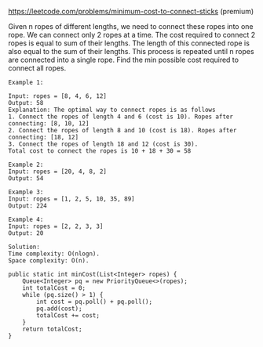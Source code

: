 https://leetcode.com/problems/minimum-cost-to-connect-sticks (premium)

Given n ropes of different lengths, we need to connect these ropes into one rope. 
We can connect only 2 ropes at a time. The cost required to connect 2 ropes is equal to sum of their lengths. 
The length of this connected rope is also equal to the sum of their lengths. 
This process is repeated until n ropes are connected into a single rope. 
Find the min possible cost required to connect all ropes.

```angular2
Example 1:

Input: ropes = [8, 4, 6, 12]
Output: 58
Explanation: The optimal way to connect ropes is as follows
1. Connect the ropes of length 4 and 6 (cost is 10). Ropes after connecting: [8, 10, 12]
2. Connect the ropes of length 8 and 10 (cost is 18). Ropes after connecting: [18, 12]
3. Connect the ropes of length 18 and 12 (cost is 30).
Total cost to connect the ropes is 10 + 18 + 30 = 58
```

```angular2
Example 2:
Input: ropes = [20, 4, 8, 2]
Output: 54

Example 3:
Input: ropes = [1, 2, 5, 10, 35, 89]
Output: 224

Example 4:
Input: ropes = [2, 2, 3, 3]
Output: 20

Solution:
Time complexity: O(nlogn).
Space complexity: O(n).

public static int minCost(List<Integer> ropes) {
    Queue<Integer> pq = new PriorityQueue<>(ropes);
    int totalCost = 0;
    while (pq.size() > 1) {
        int cost = pq.poll() + pq.poll();
        pq.add(cost);
        totalCost += cost;
    }
    return totalCost;
}
```
